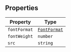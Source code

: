 ## Properties

| Property | Type |
| ------ | ------ |
| <a id="fontformat"></a> `fontFormat` | [`FontFormat`](../type-aliases/FontFormat.md) |
| <a id="fontweight"></a> `fontWeight` | `number` |
| <a id="src"></a> `src` | `string` |
